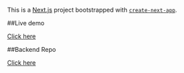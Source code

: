 This is a [Next.js](https://nextjs.org/) project bootstrapped with [`create-next-app`](https://github.com/vercel/next.js/tree/canary/packages/create-next-app).

##Live demo

[Click here](https://m1p-self.vercel.app)



##Backend Repo

[Click here](https://github.com/SenQii/m1)
